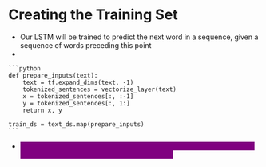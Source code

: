 # Creating the Training Set

* Our LSTM will be trained to predict the next word in a sequence, given a sequence of words preceding this point
*

    ```python
    def prepare_inputs(text):
        text = tf.expand_dims(text, -1)
        tokenized_sentences = vectorize_layer(text)
        x = tokenized_sentences[:, :-1]
        y = tokenized_sentences[:, 1:]
        return x, y

    train_ds = text_ds.map(prepare_inputs)
    ```
* <mark style="color:purple;background-color:purple;">**Create the training set consisting of recipe tokens (the input) and the same vector shifted by one token (the target)**</mark>
